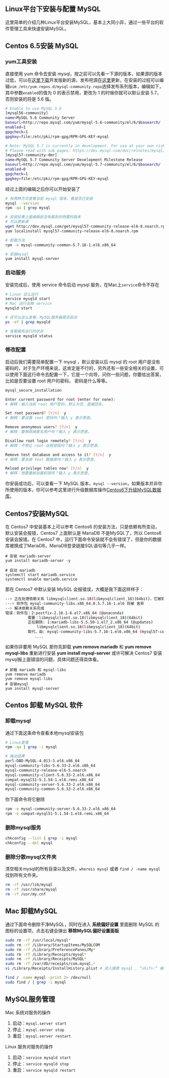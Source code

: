 
Linux平台下安装与配置 MySQL
---

这里简单的介绍几种Linux平台安装MySQL，基本上大同小异，通过一些平台的软件管理工具来快速安装MySQL。

## Centos 6.5安装 MySQL


### yum工具安装

直接使用 yum 命令去安装 mysql，按之前可以先看一下源的版本，如果源的版本过低，可以在[这里下载](http://dev.mysql.com/downloads/repo/yum/)开发版新的源，发布吧源[在这里](http://repo.mysql.com/yum/)更新，在安装的过程可以编辑`vim /etc/yum.repos.d/mysql-community.repo`选择发布系列版本，编辑如下，其中参数`enabled`的值为 0 的表示禁用，更改为 1 的时候你就可以默认安装 5.7，否则安装的将是 5.6 版。

```bash
# Enable to use MySQL 5.6
[mysql56-community]
name=MySQL 5.6 Community Server
baseurl=http://repo.mysql.com/yum/mysql-5.6-community/el/6/$basearch/
enabled=1
gpgcheck=1
gpgkey=file:/etc/pki/rpm-gpg/RPM-GPG-KEY-mysql

# Note: MySQL 5.7 is currently in development. For use at your own risk.
# Please read with sub pages: https://dev.mysql.com/doc/relnotes/mysql/5.7/en/
[mysql57-community-dmr]
name=MySQL 5.7 Community Server Development Milestone Release
baseurl=http://repo.mysql.com/yum/mysql-5.7-community/el/6/$basearch/
enabled=0
gpgcheck=1
gpgkey=file:/etc/pki/rpm-gpg/RPM-GPG-KEY-mysql
```

经过上面的编辑之后你可以开始安装了

```bash
# 有两种方式查看当前 mysql 版本，看是否已安装
mysql --version
rpm -qa | grep mysql

# 安装如果上面编辑前没有看到你想要的版本
# 可以更新源
wget http://dev.mysql.com/get/mysql57-community-release-el6-8.noarch.rpm
yum localinstall mysql57-community-release-el6-8.noarch.rpm

# 卸载方法
rpm -e mysql-community-common-5.7.16-1.el6.x86_64

# 安装mysql
yum install mysql-server
```

### 启动服务

安装完成后，使用 service 命令启动 mysql 服务，在Mac上`service`命令不存在

```bash
# Linux 这么运行
service mysqld start
# Mac 运行去掉 service
mysqld start

# 还可以这么查看，MySQL服务器是否启动
ps -ef | grep mysqld

# 查看服务运行的状态
service mysqld status
```

### 修改配置

启动后我们需要简单配置一下 mysql ，默认安装以后 mysql 的 root 用户是没有密码的，对于生产环境来说，这肯定是不行的，另外还有一些安全相关的设置，可以使用下面这行命令去配置一下，它是一个向导，问你一些问题，你要给出答案，比如是否要设置 root 用户的密码， 密码是什么等等。

```bash
mysql_secure_installation

Enter current password for root (enter for none):
# 解释：输入当前 root 用户密码，默认为空，直接回车。

Set root password? [Y/n]  y
# 解释：要设置 root 密码吗？输入 y 表示愿意。

Remove anonymous users? [Y/n]  y
# 解释：要移除掉匿名用户吗？输入 y 表示愿意。

Disallow root login remotely? [Y/n]  y
# 解释：不想让 root 远程登陆吗？输入 y 表示愿意。

Remove test database and access to it? [Y/n]  y
# 解释：要去掉 test 数据库吗？输入 y 表示愿意。

Reload privilege tables now? [Y/n]  y
# 解释：想要重新加载权限吗？输入 y 表示愿意。

```


你安装成功后，可以查看一下 MySQL 版本，`mysql --version`，如果版本并非你所使用的版本，你可以参考这里进行升级数据库操作[Centos6下升级MySQL数据库](../chapter17/1.2.md)。

## Centos7安装MySQL

在 Centos7 中安装基本上可以参考 Centos6 的安装方法，只是依赖有所变动，默认安装会报错，Centos7 上面默认是 MariaDB 不是MySQL了，所以 Centos6 安装会报错。在 Centos7 中，运行下面命令安装就不会有错误了，但是你的数据库被换成了MariaDB，MariaDB登录链接SQL语句等几乎一样。

```shell
# 安装 mariadb-server
yum install mariadb-server -y

# 启动 mariadb
systemctl start mariadb.service
systemctl enable mariadb.service
```

那在 Centos7 中默认安装 MySQL 会报错误，大概是我下面这样样子：

```bash
--> 正在处理依赖关系 libmysqlclient.so.18(libmysqlclient_18)(64bit)，它被软件包 2:postfix-2.10.1-6.el7.x86_64 需要
---> 软件包 mysql-community-libs.x86_64.0.5.7.16-1.el6 将被 舍弃
--> 解决依赖关系完成
错误：软件包：2:postfix-2.10.1-6.el7.x86_64 (@anaconda)
          需要：libmysqlclient.so.18(libmysqlclient_18)(64bit)
          正在删除: 1:mariadb-libs-5.5.50-1.el7_2.x86_64 (@updates)
              libmysqlclient.so.18(libmysqlclient_18)(64bit)
          取代，由: mysql-community-libs-5.7.16-1.el6.x86_64 (mysql57-community)
             ....
```

如果你非要用 MySQL 那你先卸载 **yum remove mariadb** 和 **yum remove mysql-libs** 重新进行安装 **yum install mysql-server** 或许可解决 Centos7 安装mysql报上面错误的问题，具体问题还得具体看。

```shell
# 卸载 mariadb 和 mysql-libs
yum remove mariadb
yum remove mysql-libs
# 安装mysql
yum install mysql-server
```

## Centos 卸载 MySQL 软件

### 卸载mysql

通过下面这条命令查看本地mysql安装包

```bash
# Linux查看
rpm -qa | grep -i mysql

# 输出结果
perl-DBD-MySQL-4.013-3.el6.x86_64
mysql-community-libs-5.6.33-2.el6.x86_64
mysql-community-release-el6-5.noarch
mysql-community-client-5.6.33-2.el6.x86_64
compat-mysql51-5.1.54-1.el6.remi.x86_64
mysql-community-server-5.6.33-2.el6.x86_64
mysql-community-common-5.6.33-2.el6.x86_64
```

你下面命令将它删除

```bash
rpm -e mysql-community-server-5.6.33-2.el6.x86_64
rpm -e compat-mysql51-5.1.54-1.el6.remi.x86_64
```


### 删除mysql服务

```bash
chkconfig --list | grep -i mysql
chkconfig --del mysql
```

### 删除分散mysql文件夹

清空相关mysql的所有目录以及文件，`whereis mysql` 或者 `find / -name mysql` 找到所有文件夹。

```bash
rm -rf /usr/lib/mysql
rm -rf /usr/share/mysql
rm -rf /usr/my.cnf
```

## Mac 卸载MySQL

通过下面命令删除干净MySQL，同时在进入 **系统偏好设置** 里面删除 MySQL 的图标的设置项，点击右键会弹出 **移除MySQL偏好设置面板**

```bash
sudo rm -rf /usr/local/mysql*
sudo rm -rf /Library/StartupItems/MySQLCOM
sudo rm -rf /Library/PreferencePanes/My*
sudo rm -rf /Library/Receipts/mysql*
sudo rm -rf /Library/Receipts/MySQL*
sudo rm -rf /var/db/receipts/com.mysql.*
vi /Library/Receipts/InstallHistory.plist # 进入搜素 mysql , “shif+:” 输入mysql

find / -name mysql -print 2> /dev/null
sudo find / | grep -i mysql
```

## MySQL服务管理

Mac 系统对服务的操作

1. 启动：`mysql.server start`
2. 停止：`mysql.server stop`
3. 重启：`mysql.server restart`


Linux 服务对服务的操作

1. 启动：`service mysqld start `
2. 停止：`service mysqld stop `
3. 重启：`service mysqld restart`
